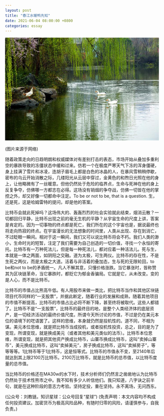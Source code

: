 ```yaml
---
layout: post
title: "春江水暖鸭先知"
date: 2021-06-04 08:00:00 +0800
categories: essay
---
```


![](/images/2021/20210604.jpg)

(图片来源于网络)

随着政策走向的日趋明朗和权威媒体对有差别打击的表态，市场开始从叠加多重利空的暴跌导致的冻僵状态中缓和过来。仿若一个在极度严寒天气下冻的浑身僵硬，身上挂满了雪片和冰凌，连胡子眉毛上都是白色的冰晶的人，在暴风雪稍稍停歇，密布的乌云开始消散之际，几缕阳光从云层中穿过，金黄色的和煦日光照在他的身上，让他略微有了一丝暖意。但他仍然处于危险的临界点，生命与死神在他的身上反复争夺，仿佛哪一方都志在必得。这场没有销烟的争夺战，仿佛一切皆在他的掌控之外，却又好像一切都命中注定。To be or not to be, that is a question. 生，还是死，这是哈姆雷特的提问，却是他的答案。

比特币会就此死掉吗？这场伟大的、轰轰烈烈的社会实验就此结束，烟消云散？一切都回归平静，比特币出现之前的毫无生机的平静？从宇宙生命的尺度上讲，答案是肯定的。因为一切事物的终点都是死亡，我们所在的这个宇宙也是，据说最终也将走向热寂的终点。在宇宙漫长的无法想象的时间里，人类从出现、存在到消亡，不过眨眼一瞬间。相对于这一瞬间，我们又可以说比特币将会不朽。我们人类的渺小，生命时光的短暂，注定了我们需要为自己创造的一切价值，寻找一个永恒的寄托。比特币有一万种死法儿，但是每一种死法儿，都对应着一种活法儿。死与生，本就是一体之两面，如阴阳之交融。道为太极，可生两仪。比特币的存在性，不是生死之两仪，而是太极之大道。活着与非活着的叠加态，生与死的无限轮回，to be和not to be的矛盾统一。凡人不解其意，只懂价格涨跌。当它暴涨时，皆称赞其为区块链革命，当它暴跌时，都贬它为郁金香骗局。它就是它，从未改变。变的是人心，而不是比特币。

比特币的市值占比熊高牛低。有人用股市来做一类比，把比特币当作和其他区块链项目代币同样的“一支股票”，并据此断定，随着行业的发展和成熟，随着其他项目的市值不断提高，比特币的市值占比必将不断下降，甚至终将被取代。这些人都错了。比特币不是“一支股票”，比特币的最终目的地，是整个人类经济体的底层资产，是一切经济活动的最终价值尺度。所谓今天所讨论的市值，不过是仍在美元本位的语境下的呓语罢了。这样的思维，本身就仍然是投机性的。道不同，不相为谋。美元本位思维，就是把比特币当成投机，或者投机性投资，总之，目的是为了变现，所谓变现，就是换成美元（或者其他和美元类似的法币）。比特币本位思维，所谓变现，就是把其他资产换成比特币，山寨币换成比特币，这叫“卖掉山寨币”，美元换成比特币，这叫“卖掉美元”，房子换成比特币，这叫“卖掉房子”，等等等等。1比特币等于1比特币，这是恒等式。比特币的市值永不变，至2140年后就达到其上限2100万比特币。2100万比特币，就是比特币的总市值，以比特币度量的总市值。

当比特币的价格还在MA30w的水下时，技术分析师们仍然言之凿凿地认为比特币仍然处于技术性熊市之中。我不知有多少人听信他们。我只知道，八字诀之前半句，就是在这种阶段的意志力考验。坚持定投，重在坚持。永不离场，无问西东。

(公众号：刘教链。知识星球：公众号回复“星球”)
(免责声明：本文内容均不构成任何投资建议。加密货币为极高风险品种，有随时归零的风险，请谨慎参与，自我负责。)
